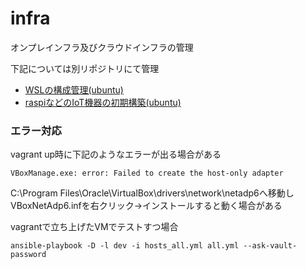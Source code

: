 # infra
オンプレインフラ及びクラウドインフラの管理

下記については別リポジトリにて管理
* [WSLの構成管理(ubuntu)](https://github.com/toshi-click/ansible_for_wsl)
* [raspiなどのIoT機器の初期構築(ubuntu)](https://github.com/toshi-click/server-init)


### エラー対応
vagrant up時に下記のようなエラーが出る場合がある
```shell
VBoxManage.exe: error: Failed to create the host-only adapter
```
C:\Program Files\Oracle\VirtualBox\drivers\network\netadp6へ移動しVBoxNetAdp6.infを右クリック→インストールすると動く場合がある

vagrantで立ち上げたVMでテストすつ場合
```shell
ansible-playbook -D -l dev -i hosts_all.yml all.yml --ask-vault-password
```

